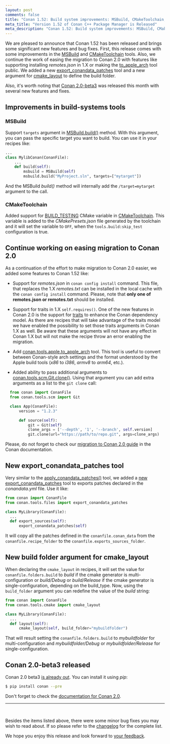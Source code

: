 ```yaml
---
layout: post
comments: false
title: "Conan 1.52: Build system improvements: MSBuild, CMakeToolchain, continue working in easing migration to 2.0, new export_conandata_patches tool, new build folder argument for cmake_layout."
meta_title: "Version 1.52 of Conan C++ Package Manager is Released" 
meta_description: "Conan 1.52: Build system improvements: MSBuild, CMakeToolchain, continue working in easing migration to 2.0, new export_conandata_patches tool and much more"
---
```


<script type="application/ld+json">
{ "@context": "https://schema.org", 
 "@type": "TechArticle",
 "headline": "Version 1.52 of Conan C++ Package Manager is Released",
 "alternativeHeadline": "Learn all about the new 1.52 Conan C/C++ package manager version",
 "image": "https://docs.conan.io/en/latest/_images/frogarian.png",
 "author": "Conan Team", 
 "genre": "C/C++", 
 "keywords": "c c++ package manager conan release", 
 "publisher": {
    "@type": "Organization",
    "name": "Conan.io",
    "logo": {
      "@type": "ImageObject",
      "url": "https://media.jfrog.com/wp-content/uploads/2017/07/20134853/conan-logo-text.svg"
    }
},
 "datePublished": "2022-09-21",
 "description": "Build system improvements: MSBuild, CMakeToolchain, continue working in easing migration to 2.0, new export_conandata_patches tool, new build folder argument for cmake_layout.",
 }
</script>

We are pleased to announce that Conan 1.52 has been released and brings some significant
new features and bug fixes. First, this release comes with some improvements in the
[MSBuild](https://docs.conan.io/en/latest/reference/conanfile/tools/microsoft.html#msbuild)
and
[CMakeToolchain](https://docs.conan.io/en/latest/reference/conanfile/tools/cmake/cmaketoolchain.html)
tools. Also, we continue the work of easing the migration to Conan 2.0 with features like
supporting installing *remotes.json* in 1.X or making the
[to_apple_arch](https://docs.conan.io/en/latest/reference/conanfile/tools/apple.html#to-apple-arch)
tool public. We added a new
[export_conandata_patches](https://docs.conan.io/en/latest/reference/conanfile/tools/files/patches.html#conan-tools-files-export-conandata-patches)
tool and a new argument for
[cmake_layout](https://docs.conan.io/en/latest/reference/conanfile/tools/cmake/cmake_layout.html)
to define the build folder.

Also, it's worth noting that [Conan
2.0-beta3](https://github.com/conan-io/conan/releases/tag/2.0.0-beta3) was released this
month with several new features and fixes.

## Improvements in build-systems tools

### MSBuild

Support ``targets`` argument in
[MSBuild.build()](https://docs.conan.io/en/latest/reference/conanfile/tools/microsoft.html#msbuild)
method. With this argument, you can pass the specific target you want to build. You can use
it in your recipes like:

```python
...
class MylibConan(ConanFile):
    ...
    def build(self):
        msbuild = MSBuild(self)
        msbuild.build("MyProject.sln", targets=["mytarget"])
```

And the MSBuild *build()* method will internally add the ``/target=mytarget`` argument to
the call.

### CMakeToolchain

Added support for
[BUILD_TESTING](https://cmake.org/cmake/help/latest/command/enable_testing.html) CMake
variable in
[CMakeToolchain](https://docs.conan.io/en/latest/reference/conanfile/tools/cmake/cmaketoolchain.html).
This variable is added to the *CMakePresets.json* file generated by the toolchain and it
will set the variable to ``OFF``, when the ``tools.build:skip_test`` configuration is
true.

## Continue working on easing migration to Conan 2.0

As a continuation of the effort to make migration to Conan 2.0 easier, we added some
features to Conan 1.52 like:

- Support for *remotes.json* in ``conan config install`` command. This file, that replaces
  the 1.X *remotes.txt* can be installed in the local cache with the ``conan config
  install`` command. Please, note that **only one of remotes.json or remotes.txt** should
  be  installed.

- Support for traits in 1.X ``self.requires()``. One of the new features in Conan 2.0 is
  the support for
  [traits](https://github.com/conan-io/tribe/blob/main/design/026-requirements_traits.md)
  to enhance the Conan dependency model. As there are recipes that will take advantage of
  the traits model we have enabled the possibility to set those traits arguments in Conan
  1.X as well. Be aware that these arguments will not have any effect in Conan 1.X but
  will not make the recipe throw an error enabling the migration.

- Add
  [conan.tools.apple.to_apple_arch](https://docs.conan.io/en/latest/reference/conanfile/tools/apple.html#to-apple-arch)
  tool. This tool is useful to convert between Conan-style arch settings and the format
  understood by the Apple build tools (*x86* to *i386*, *armv8* to *arm64*, etc.).

-  Added ability to pass additional arguments to
   [conan.tools.scm.Git.clone()](https://docs.conan.io/en/latest/reference/conanfile/tools/scm/git.html#clone).
   Using that argument you can add extra arguments as a list to the ``git clone`` call:

```python
  from conan import ConanFile
  from conan.tools.scm import Git

  class App(ConanFile):
      version = "1.2.3"

      def source(self):
          git = Git(self)
          clone_args = ['--depth', '1', '--branch', self.version]
          git.clone(url="https://path/to/repo.git", args=clone_args)
```

Please, do not forget to check our [migration to Conan 2.0
guide](https://docs.conan.io/en/latest/conan_v2.html) in the Conan documentation.

## New export_conandata_patches tool

Very similar to the
[apply_conandata_patches()](https://docs.conan.io/en/latest/reference/conanfile/tools/files/patches.html#conan-tools-files-apply-conandata-patches)
tool, we added a [new
export_conandata_patches](https://docs.conan.io/en/latest/reference/conanfile/tools/files/patches.html#conan-tools-files-export-conandata-patches)
tool to exports patches declared in the *conandata.yml* file. Use it like:

```python
from conan import ConanFile
from conan.tools.files import export_conandata_patches

class MyLibrary(ConanFile):
  ...
  def export_sources(self):
      export_conandata_patches(self)
```

It will copy all the patches defined in the ``conanfile.conan_data`` from the
``conanfile.recipe_folder`` to the ``conanfile.exports_sources_folder``.

## New build folder argument for cmake_layout

When declaring the ``cmake_layout`` in recipes, it will set the value for
``conanfile.folders.build`` to *build* if the cmake generator is multi-configuration or
*build/Debug* or *build/Release* if the cmake generator is single-configuration, depending
on the build_type. Now, using the ``build_folder`` argument you can redefine the value of
the *build* string:

```python
from conan import ConanFile
from conan.tools.cmake import cmake_layout

class MyLibrary(ConanFile):
  ...
  def layout(self):
      cmake_layout(self, build_folder="mybuildfolder")
```

That will result setting the ``conanfile.folders.build`` to *mybuildfolder* for
multi-configuration and *mybuildfolder/Debug* or *mybuildfolder/Release* for
single-configuration.

## Conan 2.0-beta3 released

Conan 2.0 beta3 [is already
out](https://github.com/conan-io/conan/releases/tag/2.0.0-beta3). You can install it using
*pip*:

```bash
$ pip install conan --pre
```

Don't forget to check the [documentation for Conan 2.0](https://docs.conan.io/en/2.0/).

---

<br>

Besides the items listed above, there were some minor bug fixes you may wish to read
about. If so please refer to the
[changelog](https://docs.conan.io/en/latest/changelog.html#aug-2022) for the complete
list.

We hope you enjoy this release and look forward to [your
feedback](https://github.com/conan-io/conan/issues).
